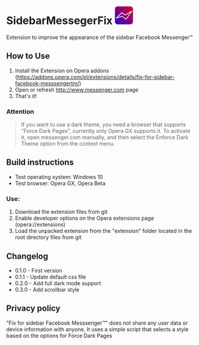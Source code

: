 # SidebarMessegerFix ![Logo](https://github.com/Kasjonus/SidebarMessegerFix/raw/main/extension/icons/icon48.png "Logo")

Extension to improve the appearance of the sidebar Facebook Messenger™

## How to Use
1. Install the Extension on Opera addons (https://addons.opera.com/pl/extensions/details/fix-for-sidebar-facebook-messsengertm/)
2. Open or refresh http://www.messenger.com page
3. That's it!

### Attention
> If you want to use a dark theme, you need a browser that supports "Force Dark Pages", currently only Opera GX supports it. To activate it, open messenger.com manually, and then select the Enforce Dark Theme option from the context menu.

## Build instructions
 - Test operating system: Windows 10
 - Test browser: Opera GX, Opera Beta

### Use:
1. Download the extension files from git
2. Enable developer options on the Opera extensions page (opera://extensions)
3. Load the unpacked extension from the "extension" folder located in the root directory files from git

## Changelog
 - 0.1.0 - First version
 - 0.1.1 - Update default css file
 - 0.2.0 - Add full dark mode support
 - 0.3.0 - Add scrollbar style

## Privacy policy
"Fix for sidebar Facebook Messsenger™" does not share any user data or device information with anyone. It uses a simple script that selects a style based on the options for Force Dark Pages
